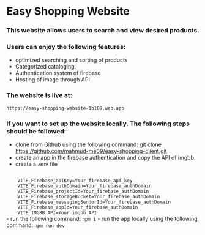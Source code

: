 # Easy Shopping Website

### This website allows users to search and view desired products.

### Users can enjoy the following features:

- optimized searching and sorting of products
- Categorized cataloging.
- Authentication system of firebase
- Hosting of image through API

### The website is live at: 
    https://easy-shopping-website-1b109.web.app

### If you want to set up the website locally. The following steps should be followed:

- clone from Github using the following command:
    git clone https://github.com/mahmud-me09/easy-shopping-client.git
- create an app in the firebase authentication and copy the API of imgbb. 
- create a .env file
<code>
    VITE_Firebase_apiKey=Your firebase_api_key
    VITE_Firebase_authDomain=Your_firebase_authDomain
    VITE_Firebase_projectId=Your_firebase_authDomain
    VITE_Firebase_storageBucket=Your_firebase_authDomain
    VITE_Firebase_messagingSenderId=Your_firebase_authDomain
    VITE_Firebase_appId=Your_firebase_authDomain
    VITE_IMGBB_API=Your_imgbb_API
</code>
- run the following command:
    <code>npm i</code>
- run the app locally using the following command:
    <code>npm run dev</code>
